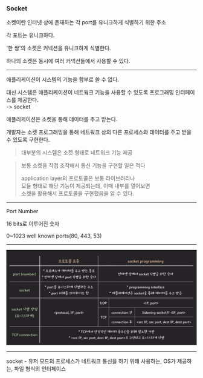 ### Socket

소켓이란 인터넷 상에 존재하는 각 port를 유니크하게 식별하기 위한 주소

각 포트는 유니크하다.

'한 쌍'의 소켓은 커넥션을 유니크하게 식별한다.

하나의 소켓은 동시에 여러 커넥션들에서 사용할 수 있다.

---

애플리케이션이 시스템의 기능을 함부로 쓸 수 없다.

대신 시스템은 애플리케이션이 네트웤크 기능을 사용할 수 있도록 프로그래밍 인터페이스를 제공한다.  
-> socket

애플리케이션은 소켓을 통해 데이터를 주고 받는다.

개발자는 소켓 프로그래밍을 통해 네트워크 상의 다른 프로세스와 데이터를 주고 받을 수 있도록 구현한다.

> 대부분의 시스템은 소켓 형태로 네트워크 기능 제공

> 보통 소켓을 직접 조작해서 통신 기능을 구현할 일은 적다
>
> application layer의 프로토콜은 보통 라이브러리나  
> 모듈 형태로 해당 기능이 제공되는데, 이때 내부를 열어보면  
> 소켓을 활용해서 프로토콜을 구현했음을 알 수 있다.

---

Port Number

16 bits로 이루어진 숫자

0~1023 well known ports(80, 443, 53)

---

<img src="../../../img/network_31.png" width="700">

---

socket - 유저 모드의 프로세스가 네트워크 통신을 하기 위해 사용하는, OS가 제공하는, 파일 형식의 인터페이스